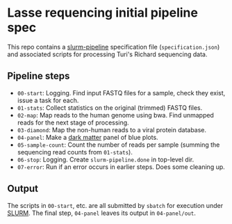 # Lasse requencing initial pipeline spec

This repo contains a
[slurm-pipeline](https://github.com/acorg/slurm-pipeline) specification
file (`specification.json`) and associated scripts for processing Turi's
Richard sequencing data.

## Pipeline steps

* `00-start`: Logging. Find input FASTQ files for a sample, check they
  exist, issue a task for each.
* `01-stats`: Collect statistics on the original (trimmed) FASTQ files.
* `02-map`: Map reads to the human genome using bwa. Find unmapped reads
  for the next stage of processing.
* `03-diamond`: Map the non-human reads to a viral protein database.
* `04-panel`: Make a [dark matter](https://github.com/acorg/dark-matter/) panel of blue plots.
* `05-sample-count`: Count the number of reads per sample (summing the
  sequencing read counts from `01-stats`).
* `06-stop`: Logging. Create `slurm-pipeline.done` in top-level dir.
* `07-error`: Run if an error occurs in earlier steps. Does some cleaning up.

## Output

The scripts in `00-start`, etc. are all submitted by `sbatch` for execution
under [SLURM](http://slurm.schedmd.com/). The final step, `04-panel` leaves
its output in `04-panel/out`.
